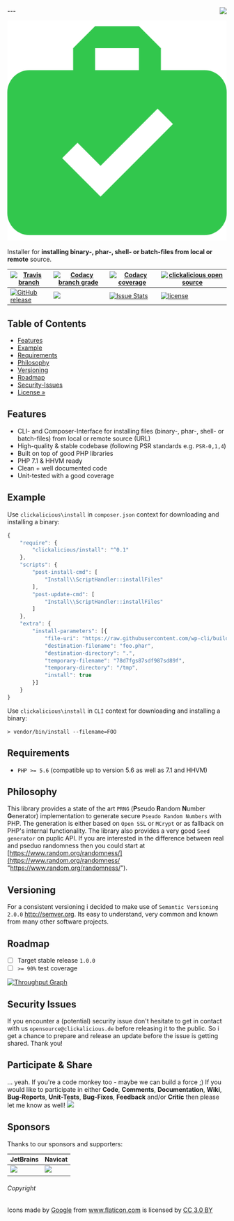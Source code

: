 <img src="https://avatars2.githubusercontent.com/u/514566?v=3&u=4615dfc4970d93dea5d3eaf996b7903ee6e24e20&s=140" align="right" />
---

![Logo of install](docs/logo-large.png)

Installer for **installing binary-, phar-, shell- or batch-files from local or remote** source.

| [![Travis branch](https://img.shields.io/travis/clickalicious/install/master.svg)](https://travis-ci.org/clickalicious/install) 	| [![Codacy branch grade](https://img.shields.io/codacy/grade/8c129b9effb64446a8d2d30eaf305679/master.svg)](https://www.codacy.com/app/clickalicious/install?utm_source=github.com&utm_medium=referral&utm_content=clickalicious/install&utm_campaign=Badge_Grade) 	| [![Codacy coverage](https://img.shields.io/codacy/coverage/8c129b9effb64446a8d2d30eaf305679.svg)](https://www.codacy.com/app/clickalicious/install?utm_source=github.com&utm_medium=referral&utm_content=clickalicious/install&utm_campaign=Badge_Grade) 	| [![clickalicious open source](https://img.shields.io/badge/clickalicious-open--source-green.svg?style=flat)](https://www.clickalicious.de/) 	|
|---	|---	|---	|---	|
| [![GitHub release](https://img.shields.io/github/release/clickalicious/install.svg?style=flat)](https://github.com/clickalicious/install/releases) 	| [![](https://img.shields.io/github/issues-raw/clickalicious/install.svg)](https://github.com/clickalicious/install/issues)  	| [![Issue Stats](https://img.shields.io/issuestats/i/github/clickalicious/install.svg)](https://github.com/clickalicious/install/issues) 	| [![license](https://img.shields.io/github/license/mashape/apistatus.svg)](https://opensource.org/licenses/MIT)  	|


## Table of Contents

- [Features](#features)
- [Example](#example)
- [Requirements](#requirements)
- [Philosophy](#philosophy)
- [Versioning](#versioning)
- [Roadmap](#roadmap)
- [Security-Issues](#security-issues)
- [License »](LICENSE)


## Features

 - CLI- and Composer-Interface for installing files (binary-, phar-, shell- or batch-files) from local or remote source (URL)
 - High-quality & stable codebase (following PSR standards e.g. `PSR-0,1,4`)
 - Built on top of good PHP libraries
 - PHP 7.1 & HHVM ready
 - Clean + well documented code
 - Unit-tested with a good coverage


## Example

Use `clickalicious\install` in `composer.json` context for downloading and installing a binary:
```js
{
    "require": {
        "clickalicious/install": "^0.1"
    },
    "scripts": {
        "post-install-cmd": [
            "Install\\ScriptHandler::installFiles"
        ],
        "post-update-cmd": [
            "Install\\ScriptHandler::installFiles"
        ]
    },
    "extra": {
        "install-parameters": [{
    	    "file-uri": "https://raw.githubusercontent.com/wp-cli/builds/gh-pages/phar/wp-cli.phar",
    	    "destination-filename": "foo.phar",
    	    "destination-directory": ".",
    	    "temporary-filename": "78d7fgs87sdf987sd89f",
    	    "temporary-directory": "/tmp",
            "install": true
        }]
    }
}
```

Use `clickalicious\install` in `CLI` context for downloading and installing a binary:
```shell
> vendor/bin/install --filename=FOO
```


## Requirements

 - `PHP >= 5.6` (compatible up to version 5.6 as well as 7.1 and HHVM)


## Philosophy

This library provides a state of the art `PRNG` (**P**seudo **R**andom **N**umber **G**enerator) implementation to generate secure `Pseudo Random Numbers` with PHP. The generation is either based on `Open SSL` or `MCrypt` or as fallback on PHP's internal functionality. The library also provides a very good `Seed generator` on puplic API. If you are interested in the difference between real and pseduo randomness then you could start at [https://www.random.org/randomness/](https://www.random.org/randomness/ "https://www.random.org/randomness/").


## Versioning

For a consistent versioning i decided to make use of `Semantic Versioning 2.0.0` http://semver.org. Its easy to understand, very common and known from many other software projects.


## Roadmap

- [ ] Target stable release `1.0.0`
- [ ] `>= 90%` test coverage

[![Throughput Graph](https://graphs.waffle.io/clickalicious/install/throughput.svg)](https://waffle.io/clickalicious/install/metrics)


## Security Issues

If you encounter a (potential) security issue don't hesitate to get in contact with us `opensource@clickalicious.de` before releasing it to the public. So i get a chance to prepare and release an update before the issue is getting shared. Thank you!


## Participate & Share

... yeah. If you're a code monkey too - maybe we can build a force ;) If you would like to participate in either **Code**, **Comments**, **Documentation**, **Wiki**, **Bug-Reports**, **Unit-Tests**, **Bug-Fixes**, **Feedback** and/or **Critic** then please let me know as well!
<a href="https://twitter.com/intent/tweet?hashtags=&original_referer=http%3A%2F%2Fgithub.com%2F&text=Rng%20-%20Random%20number%20generator%20for%20PHP%20%40phpfluesterer%20%23Rng%20%23php%20https%3A%2F%2Fgithub.com%2Fclickalicious%2FRng&tw_p=tweetbutton" target="_blank">
  <img src="http://jpillora.com/github-twitter-button/img/tweet.png"></img>
</a>

## Sponsors

Thanks to our sponsors and supporters:

| JetBrains | Navicat |
|---|---|
| <a href="https://www.jetbrains.com/phpstorm/" title="PHP IDE :: JetBrains PhpStorm" target="_blank"><img src="https://resources.jetbrains.com/assets/media/open-graph/jetbrains_250x250.png" height="55"></img></a> | <a href="http://www.navicat.com/" title="Navicat GUI - DB GUI-Admin-Tool for MySQL, MariaDB, SQL Server, SQLite, Oracle & PostgreSQL" target="_blank"><img src="http://upload.wikimedia.org/wikipedia/en/9/90/PremiumSoft_Navicat_Premium_Logo.png" height="55" /></a>  |


###### Copyright
<div>Icons made by <a href="http://www.flaticon.com/authors/google" title="Google">Google</a> from <a href="http://www.flaticon.com" title="Flaticon">www.flaticon.com</a> is licensed by <a href="http://creativecommons.org/licenses/by/3.0/" title="Creative Commons BY 3.0" target="_blank">CC 3.0 BY</a></div>
